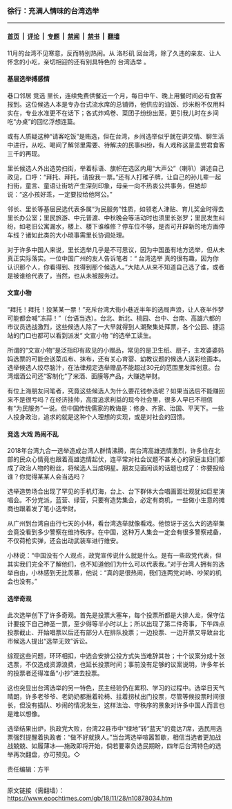 ### 徐行：充满人情味的台湾选举

---

#### [首页](../../../..?n10878034) &nbsp;|&nbsp; [评论](../../../../../epoch-comment?n10878034) &nbsp;|&nbsp; [专题](../../../../../epoch-special?n10878034) &nbsp;|&nbsp; [禁闻](../../../../../epoch-news?n10878034) &nbsp;|&nbsp; [禁书](../../../../../books?n10878034) &nbsp;|&nbsp; [翻墙](https://github.com/gfw-breaker/nogfw/blob/master/README.md?n10878034)


<div class="post_content" id="artbody" itemprop="articleBody">
 <!-- article content begin -->
 <p>
  11月的台湾不见寒意，反而特别热闹。从
  <ok href="https://www.epochtimes.com/gb/tag/%E6%B4%9B%E6%9D%89%E7%9F%B6.html">
   洛杉矶
  </ok>
  回台湾，除了久违的亲友、让人怀念的小吃，亲切相迎的还有别具特色的
  <ok href="https://www.epochtimes.com/gb/tag/%E5%8F%B0%E6%B9%BE%E9%80%89%E4%B8%BE.html">
   台湾选举
  </ok>
  。
 </p>
 <h4>
  基层选举搏感情
 </h4>
 <p>
  巷口邻居
  <ok href="https://www.epochtimes.com/gb/tag/%E7%AB%9E%E9%80%89.html">
   竞选
  </ok>
  里长，连续免费供餐近一个月，每日中午、晚上用餐时间必有食客报到。这位候选人本是专办台式流水席的总铺师，他供应的油饭、炒米粉不仅用料实在，专业水准更不在话下；各式炸鸡卷、菜团子纷纷出笼，更引我儿时在乡间吃“办桌”的回忆浮想连篇。
 </p>
 <p>
  或有人质疑这种“请客吃饭”是贿选，但在台湾，乡间选举似乎就在讲交情、聊生活中进行，从吃、喝间了解邻里需要、待解决的民事纠纷，有人戏称这是孟尝君食客三千的再现。
 </p>
 <p>
  里长候选人外出造势扫街，举着标语、旗帜在选区内用“大声公”（喇叭）讲述自己政见，口呼：“拜托、拜托，请投我一票。”还有人打稚子牌，让自己的孙儿辈一起扫街，童言、童语让街坊产生深刻印象，母亲一向不热衷公共事务，但她却说：“这小孩好乖，一定要投给他阿公。”
 </p>
 <p>
  邻长、里长等基层民选代表多属“为民服务”性质，如领老人津贴、育儿奖金时得去里长办公室；里民旅游、中元普渡、中秋晚会等活动时也须里长张罗；里民发生纠纷，如老旧公寓漏水，楼上、楼下谁维修？停车位不够，是否可开辟新的地方画停车线？诸如此类的大小琐事需里长协调处理。
 </p>
 <p>
  对于许多中国人来说，里长选举几乎是不可思议，因为中国虽有地方选举，但从未真正实际落实。一位中国广州的友人告诉笔者：“
  <ok href="https://www.epochtimes.com/gb/tag/%E5%8F%B0%E6%B9%BE%E9%80%89%E4%B8%BE.html">
   台湾选举
  </ok>
  真的很有趣，因为你认识那个人，你看得到、找得到那个候选人。”大陆人从来不知道自己选了谁，或者是被谁给代表了，当然，也从未被服务过。
 </p>
 <h4>
  <ok href="https://www.epochtimes.com/gb/tag/%E6%96%87%E5%AE%A3%E5%B0%8F%E7%89%A9.html">
   文宣小物
  </ok>
 </h4>
 <p>
  “拜托！拜托！投某某一票！”充斥台湾大街小巷近半年的选局声浪，让人夜半作梦可能都会喊“冻蒜！”（台语当选）。台北、新北、桃园、台中、台南、高雄六都的市议员选战激烈，这些候选人除了一大早就得到人潮聚集处拜票，各个公园、捷运站的门口也都可以看到派发“
  <ok href="https://www.epochtimes.com/gb/tag/%E6%96%87%E5%AE%A3%E5%B0%8F%E7%89%A9.html">
   文宣小物
  </ok>
  ”的选举工读生。
 </p>
 <p>
  所谓的“文宣小物”是泛指印有政见的小赠品，常见的是卫生纸、扇子，主攻婆婆妈妈选票的可能会送菜瓜布、抹布，还有关心育婴、幼教议题的候选人送彩绘画本。选举候选人绞尽脑汁，在法律规定选举赠品不能超过30元的范围里发挥创意。台湾烟酒公司还“客制化”了米酒、面膜等产品，大赚选举财。
 </p>
 <p>
  有位上海朋友问笔者，究竟这些候选人为什么要花钱参选呢？如果当选后不能赚回来不是很亏吗？在经济挂帅，高度追求利益的现今社会里，很多人早已不相信有“为民服务”一说。但中国传统儒家的教诲是：修身、齐家、治国、平天下。一些人投身政治，追求的就是这种个人理想的实现，或是对社会的回馈。
 </p>
 <h4>
  <ok href="https://www.epochtimes.com/gb/tag/%E7%AB%9E%E9%80%89.html">
   竞选
  </ok>
  大戏 热闹不乱
 </h4>
 <p>
  2018年台湾九合一选举造成台湾人群情沸腾，南台湾高雄选情激烈，许多住在北部的民众心情竟也跟着高雄选情起伏，连平常对社会议题不甚关心的家庭主妇们都成了政治人物的粉丝，将候选人当成明星。朋友见面闲谈的话题也成了：你要投给谁？你觉得某某人会当选吗？
 </p>
 <p>
  选举造势场合出现了罕见的手机灯海，台上、台下群体大合唱画面壮观犹如巨星演唱会。不分党派，蓝营、绿营，只要有造势集会，必定有商机，一些做小生意的摊商也跟着发了笔小选举财。
 </p>
 <p>
  从广州到台湾自由行七天的小林，看台湾选举就像看戏。他惊讶于这么大的选举集会竟没看到多少警察在维持秩序。在中国，这种万人集会一定会有很多警察戒备，不仅荷枪实弹，还会出动武装车进行维安。
 </p>
 <p>
  小林说：“中国没有个人观点，政党宣传说什么就是什么。是有一些政党代表，但其实我们完全不了解他们，也不知道他们为什么可以代表我。”对于台湾人拥有的选举自由，小林感到无比羡慕，他说：“真的是很热闹，我们连两党对峙、吵架的机会也没有。”
 </p>
 <h4>
  选举奇观
 </h4>
 <p>
  此次选举创下了许多奇观。首先是投票大塞车，每个投票所都是大排人龙，保守估计要投下自己神圣一票，至少得等半小时以上；所以出现了第二件奇事，下午四点投票截止、开始唱票以后还有部分人在排队投票；一边投票、一边开票又导致台北市候选人提出“选举无效”诉讼。
 </p>
 <p>
  综观这些问题，环环相扣，中选会安排公投方式失当难辞其咎；十个议案分成十张选票，不仅造成资源浪费，也延长投票时间；事前没有足够的议案说明，许多年长的投票者还得准备“小抄”进去投票。
 </p>
 <p>
  这也突显出台湾选举的另一特色，民主经验仍在累积、学习的过程中。选举日天气晴朗，许多老爷爷、老奶奶都推着轮椅、拄着拐杖出门投票，尽管等候投票时间很长，但没有插队、吵闹的情况发生，这样法治、守秩序的景象对许多中国人而言也是难以想像。
 </p>
 <p>
  选举结果出炉，执政党大败，台湾22县市中“绿地”转“蓝天”的竟达7席，选民用选票强烈提醒着执政者：“做不好就换人。”当台湾选举喧嚣暂歇，相信当选者更加战战兢兢、如履薄冰──施政即将开始，倘若要辜负选民期盼，四年后台湾特色的选举再次翻盘，亦可预见。◇
 </p>
 <p>
  责任编辑：方平
 </p>
 <!-- article content end -->
 <div id="below_article_ad">
 </div>
</div>


---

原文链接（需翻墙）：https://www.epochtimes.com/gb/18/11/28/n10878034.htm